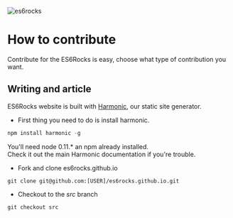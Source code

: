 ![es6rocks](https://raw.githubusercontent.com/es6rocks/es6rocks.github.io/master/images/es6rocks.png)

# How to contribute
Contribute for the ES6Rocks is easy, choose what type of contribution you want.

## Writing and article
ES6Rocks website is built with [Harmonic](https://github.com/es6rocks/harmonic/), our static site generator.  
- First thing you need to do is install harmonic.  
```javascript
npm install harmonic -g
```
You'll need node 0.11.* an npm already installed.  
Check it out the main Harmonic documentation if you're trouble.  

- Fork and clone es6rocks.github.io
```shell
git clone git@github.com:[USER]/es6rocks.github.io.git
```

- Checkout to the _src_ branch
```shell
git checkout src
```

